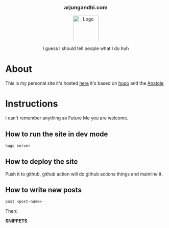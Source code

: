 <!-- PROJECT LOGO -->
<br />
<div align="center">
<h3 align="center">arjungandhi.com</h3>
  <a href="https://github.com/arjungandhi.com">
    <img src="https://raw.githubusercontent.com/arjungandhi/monkey/main/crest/monkey.png" alt="Logo" width="80" height="80">
  </a>

  <p align="center">
    I guess I should tell people what I do huh
  </p>
</div>

# About
This is my personal site it's hosted [here](https://arjungnadhi.com) it's based on  [hugo](https://gohugo.io/) and the [Anatole](https://github.com/lxndrblz/anatole/)

# Instructions
I can't remember anything so Future Me you are welcome. 

## How to run the site in dev mode

```bash
hugo server
```

## How to deploy the site

Push it to github, github action will do github actions things and mainline it.

## How to write new posts 

```
post <post-name>
```

Then:

**SNIPPETS**
